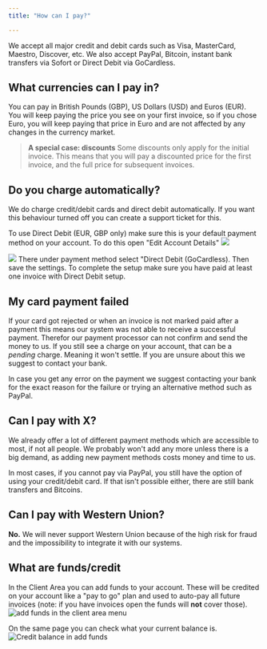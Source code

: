 ```yaml
---
title: "How can I pay?"

---
```

We accept all major credit and debit cards such as Visa, MasterCard, Maestro, Discover, etc. We also accept PayPal, Bitcoin,  instant bank transfers via Sofort or Direct Debit via GoCardless. 

## What currencies can I pay in?

You can pay in British Pounds (GBP), US Dollars (USD) and Euros (EUR). You will keep paying the price you see on your first invoice, so if you chose Euro, you will keep paying that price in Euro and are not affected by any changes in the currency market.
> **A special case: discounts**
> Some discounts only apply for the initial invoice. This means that you will pay a discounted price for the first invoice, and the full price for subsequent invoices.


## Do you charge automatically?

We do charge credit/debit cards and direct debit automatically. If you want this behaviour turned off you can create a support ticket for this.

To use Direct Debit (EUR, GBP only) make sure this is your default payment method on your account. To do this open "Edit Account Details"
![](https://images.shoutca.st/5c29ba6-Screenshot_from_2017-07-26_11-47-49.png)

![](https://images.shoutca.st/bcff611-Screenshot_from_2017-07-26_11-47-07.png)
There under payment method select "Direct Debit (GoCardless). Then save the settings.
To complete the setup make sure you have paid at least one invoice with Direct Debit setup. 


## My card payment failed

If your card got rejected or when an invoice is not marked paid after a payment this means our system was not able to receive a successful payment. Therefor our payment processor can not confirm and send the money to us. 
If you still see a charge on your account, that can be a *pending* charge. Meaning it won't settle. If you are unsure about this we suggest to contact your bank. 

In case you get any error on the payment we suggest contacting your bank for the exact reason for the failure or trying an alternative method such as PayPal.

## Can I pay with X?

We already offer a lot of different payment methods which are accessible to most, if not all people. We probably won't add any more unless there is a big demand, as adding new payment methods costs money and time to us.

In most cases, if you cannot pay via PayPal, you still have the option of using your credit/debit card. If that isn't possible either, there are still bank transfers and Bitcoins.

## Can I pay with Western Union?

**No.** We will never support Western Union because of the high risk for fraud and the impossibility to integrate it with our systems.

## What are funds/credit

In the Client Area you can add funds to your account. These will be credited on your account like a "pay to go" plan and used to auto-pay all future invoices (note: if you have invoices open the funds will **not** cover those). 
![add funds in the client area menu](https://images.shoutca.st/b64be2c-Schermafbeelding_2017-03-03_om_09.07.00.png)

On the same page you can check what your current balance is. 
![Credit balance in add funds](https://images.shoutca.st/Screenshot%20from%202018-07-24%2018-14-55.png)

